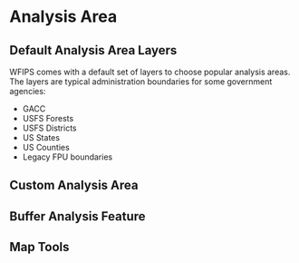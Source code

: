 <!--

 Project:  Wildland Fire Investment Planning System
 Purpose:  Documentation
 Author:   Kyle Shannon <kyle at pobox dot com>

 THIS SOFTWARE WAS DEVELOPED AT THE ROCKY MOUNTAIN RESEARCH STATION (RMRS)
 MISSOULA FIRE SCIENCES LABORATORY BY EMPLOYEES OF THE FEDERAL GOVERNMENT 
 IN THE COURSE OF THEIR OFFICIAL DUTIES. PURSUANT TO TITLE 17 SECTION 105 
 OF THE UNITED STATES CODE, THIS SOFTWARE IS NOT SUBJECT TO COPYRIGHT 
 PROTECTION AND IS IN THE PUBLIC DOMAIN. RMRS MISSOULA FIRE SCIENCES 
 LABORATORY ASSUMES NO RESPONSIBILITY WHATSOEVER FOR ITS USE BY OTHER 
 PARTIES,  AND MAKES NO GUARANTEES, EXPRESSED OR IMPLIED, ABOUT ITS QUALITY, 
 RELIABILITY, OR ANY OTHER CHARACTERISTIC.

 This is free and unencumbered software released into the public domain.

 Anyone is free to copy, modify, publish, use, compile, sell, or
 distribute this software, either in source code form or as a compiled
 binary, for any purpose, commercial or non-commercial, and by any
 means.

 In jurisdictions that recognize copyright laws, the author or authors
 of this software dedicate any and all copyright interest in the
 software to the public domain. We make this dedication for the benefit
 of the public at large and to the detriment of our heirs and
 successors. We intend this dedication to be an overt act of
 relinquishment in perpetuity of all present and future rights to this
 software under copyright law.

 THE SOFTWARE IS PROVIDED "AS IS", WITHOUT WARRANTY OF ANY KIND,
 EXPRESS OR IMPLIED, INCLUDING BUT NOT LIMITED TO THE WARRANTIES OF
 MERCHANTABILITY, FITNESS FOR A PARTICULAR PURPOSE AND NONINFRINGEMENT.
 IN NO EVENT SHALL THE AUTHORS BE LIABLE FOR ANY CLAIM, DAMAGES OR
 OTHER LIABILITY, WHETHER IN AN ACTION OF CONTRACT, TORT OR OTHERWISE,
 ARISING FROM, OUT OF OR IN CONNECTION WITH THE SOFTWARE OR THE USE OR
 OTHER DEALINGS IN THE SOFTWARE.

 For more information, please refer to <http://unlicense.org>

-->

<style>
</style>

Analysis Area
=============

Default Analysis Area Layers
----------------------------

WFIPS comes with a default set of layers to choose popular analysis areas.  The
layers are typical administration boundaries for some government agencies:

- GACC
- USFS Forests
- USFS Districts
- US States
- US Counties
- Legacy FPU boundaries

Custom Analysis Area
--------------------

Buffer Analysis Feature
-----------------------

Map Tools
---------

